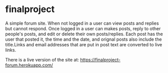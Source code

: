 # finalproject

A simple forum site. When not logged in a user can view posts and replies but cannot respond. Once logged in a user can makes posts,
reply to other people's posts, and edit or delete their own posts/replies. Each post has the user that posted it, the time and the 
date, and orignal posts also include the title.Links and email addresses that are put in post text are converted to live links.

There is a live version of the site at: https://finalproject-forum.herokuapp.com/
